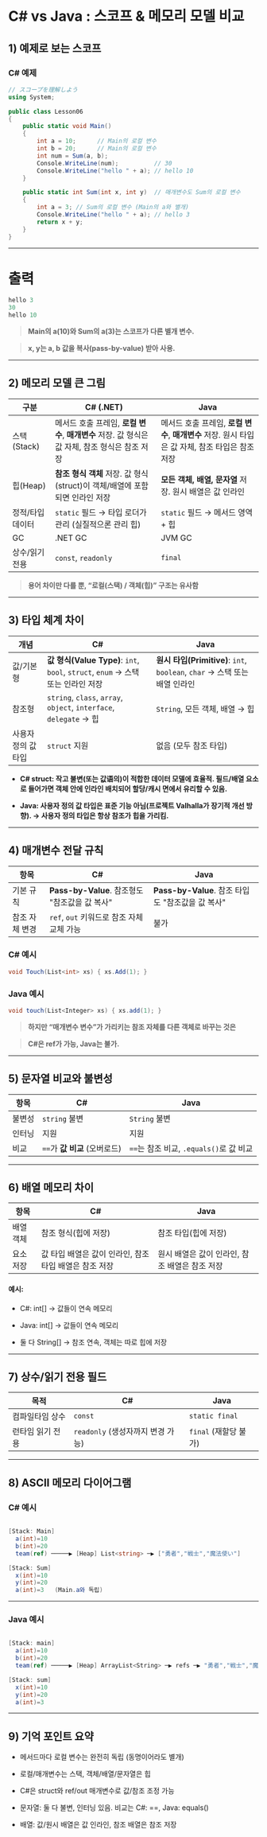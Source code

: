 # C# vs Java : 스코프 & 메모리 모델 비교

## 1) 예제로 보는 스코프

### C# 예제
```csharp
// スコープを理解しよう
using System;

public class Lesson06
{
    public static void Main()
    {
        int a = 10;      // Main의 로컬 변수
        int b = 20;      // Main의 로컬 변수
        int num = Sum(a, b);
        Console.WriteLine(num);          // 30
        Console.WriteLine("hello " + a); // hello 10
    }

    public static int Sum(int x, int y)  // 매개변수도 Sum의 로컬 변수
    {
        int a = 3; // Sum의 로컬 변수 (Main의 a와 별개)
        Console.WriteLine("hello " + a); // hello 3
        return x + y;
    }
}

```

---

# 출력

```csharp
hello 3
30
hello 10
```

> **Main의 a(10)와 Sum의 a(3)는 스코프가 다른 별개 변수.**

> **x, y는 a, b 값을 복사(pass-by-value) 받아 사용.**
---

## 2) 메모리 모델 큰 그림

| 구분        | C# (.NET)                                                    | Java                                                          |
| --------- | ------------------------------------------------------------ | ------------------------------------------------------------- |
| 스택(Stack) | 메서드 호출 프레임, **로컬 변수**, **매개변수** 저장. 값 형식은 값 자체, 참조 형식은 참조 저장 | 메서드 호출 프레임, **로컬 변수**, **매개변수** 저장. 원시 타입은 값 자체, 참조 타입은 참조 저장 |
| 힙(Heap)   | **참조 형식 객체** 저장. 값 형식(struct)이 객체/배열에 포함되면 인라인 저장            | **모든 객체, 배열, 문자열** 저장. 원시 배열은 값 인라인                           |
| 정적/타입 데이터 | `static` 필드 → 타입 로더가 관리 (실질적으론 관리 힙)                         | `static` 필드 → 메서드 영역 + 힙                                      |
| GC        | .NET GC                                                      | JVM GC                                                        |
| 상수/읽기전용   | `const`, `readonly`                                          | `final`                                                       |

> **용어 차이만 다를 뿐, “로컬(스택) / 객체(힙)” 구조는 유사함**

---

## 3) 타입 체계 차이

| 개념          | C#                                                                   | Java                                                          |
| ----------- | -------------------------------------------------------------------- | ------------------------------------------------------------- |
| 값/기본형       | **값 형식(Value Type)**: `int`, `bool`, `struct`, `enum` → 스택 또는 인라인 저장 | **원시 타입(Primitive)**: `int`, `boolean`, `char` → 스택 또는 배열 인라인 |
| 참조형         | `string`, `class`, `array`, `object`, `interface`, `delegate` → 힙    | `String`, 모든 객체, 배열 → 힙                                       |
| 사용자 정의 값 타입 | `struct` 지원                                                          | 없음 (모두 참조 타입)                                                 |

+ **C# struct: 작고 불변(또는 값语의)이 적합한 데이터 모델에 효율적.
필드/배열 요소로 들어가면 객체 안에 인라인 배치되어 할당/캐시 면에서 유리할 수 있음.**

+ **Java: 사용자 정의 값 타입은 표준 기능 아님(프로젝트 Valhalla가 장기적 개선 방향).
→ 사용자 정의 타입은 항상 참조가 힙을 가리킴.**

---

## 4) 매개변수 전달 규칙

| 항목       | C#                                  | Java                                  |
| -------- | ----------------------------------- | ------------------------------------- |
| 기본 규칙    | **Pass-by-Value**. 참조형도 "참조값을 값 복사" | **Pass-by-Value**. 참조 타입도 "참조값을 값 복사" |
| 참조 자체 변경 | `ref`, `out` 키워드로 참조 자체 교체 가능       | 불가                                    |

### C# 예시
```csharp
void Touch(List<int> xs) { xs.Add(1); }
```

### Java 예시
```csharp
void touch(List<Integer> xs) { xs.add(1); }
```

> **하지만 “매개변수 변수”가 가리키는 참조 자체를 다른 객체로 바꾸는 것은**

> **C#은 ref가 가능, Java는 불가.**
---

## 5) 문자열 비교와 불변성

| 항목  | C#                    | Java                           |
| --- | --------------------- | ------------------------------ |
| 불변성 | `string` 불변           | `String` 불변                    |
| 인터닝 | 지원                    | 지원                             |
| 비교  | `==`가 **값 비교** (오버로드) | `==`는 참조 비교, `.equals()`로 값 비교 |

---

## 6) 배열 메모리 차이

| 항목    | C#                               | Java                        |
| ----- | -------------------------------- | --------------------------- |
| 배열 객체 | 참조 형식(힙에 저장)                     | 참조 타입(힙에 저장)                |
| 요소 저장 | 값 타입 배열은 값이 인라인, 참조 타입 배열은 참조 저장 | 원시 배열은 값이 인라인, 참조 배열은 참조 저장 |

#### 예시:

- C#: int[] → 값들이 연속 메모리

- Java: int[] → 값들이 연속 메모리

- 둘 다 String[] → 참조 연속, 객체는 따로 힙에 저장

---

## 7) 상수/읽기 전용 필드

| 목적        | C#                       | Java             |
| --------- | ------------------------ | ---------------- |
| 컴파일타임 상수  | `const`                  | `static final`   |
| 런타임 읽기 전용 | `readonly` (생성자까지 변경 가능) | `final` (재할당 불가) |

---

## 8) ASCII 메모리 다이어그램
### C# 예시
```csharp

[Stack: Main]
  a(int)=10
  b(int)=20
  team(ref) ─────▶ [Heap] List<string> ─▶ ["勇者","戦士","魔法使い"]

[Stack: Sum]
  x(int)=10
  y(int)=20
  a(int)=3   (Main.a와 독립)

```

---

### Java 예시
```csharp

[Stack: main]
  a(int)=10
  b(int)=20
  team(ref) ─────▶ [Heap] ArrayList<String> ─▶ refs ─▶ "勇者","戦士","魔法使い"

[Stack: sum]
  x(int)=10
  y(int)=20
  a(int)=3
```

---

## 9) 기억 포인트 요약
- 메서드마다 로컬 변수는 완전히 독립 (동명이어라도 별개)

- 로컬/매개변수는 스택, 객체/배열/문자열은 힙

- C#은 struct와 ref/out 매개변수로 값/참조 조정 가능

- 문자열: 둘 다 불변, 인터닝 있음. 비교는 C#: ==, Java: equals()

- 배열: 값/원시 배열은 값 인라인, 참조 배열은 참조 저장
